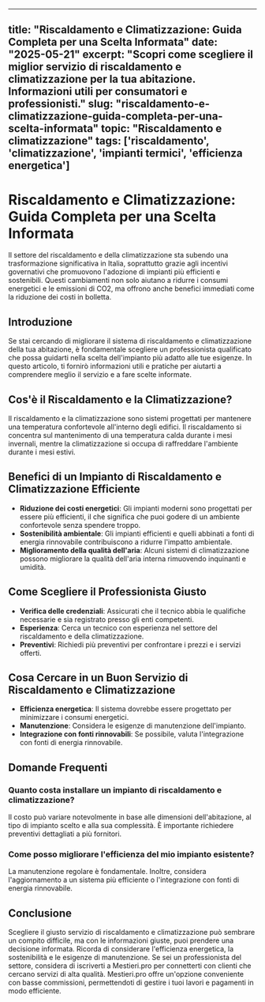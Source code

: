 
---
title: "Riscaldamento e Climatizzazione: Guida Completa per una Scelta Informata"
date: "2025-05-21"
excerpt: "Scopri come scegliere il miglior servizio di riscaldamento e climatizzazione per la tua abitazione. Informazioni utili per consumatori e professionisti."
slug: "riscaldamento-e-climatizzazione-guida-completa-per-una-scelta-informata"
topic: "Riscaldamento e climatizzazione"
tags: ['riscaldamento', 'climatizzazione', 'impianti termici', 'efficienza energetica']
---

# Riscaldamento e Climatizzazione: Guida Completa per una Scelta Informata

Il settore del riscaldamento e della climatizzazione sta subendo una trasformazione significativa in Italia, soprattutto grazie agli incentivi governativi che promuovono l'adozione di impianti più efficienti e sostenibili. Questi cambiamenti non solo aiutano a ridurre i consumi energetici e le emissioni di CO2, ma offrono anche benefici immediati come la riduzione dei costi in bolletta.

## Introduzione

Se stai cercando di migliorare il sistema di riscaldamento e climatizzazione della tua abitazione, è fondamentale scegliere un professionista qualificato che possa guidarti nella scelta dell'impianto più adatto alle tue esigenze. In questo articolo, ti fornirò informazioni utili e pratiche per aiutarti a comprendere meglio il servizio e a fare scelte informate.

## Cos'è il Riscaldamento e la Climatizzazione?

Il riscaldamento e la climatizzazione sono sistemi progettati per mantenere una temperatura confortevole all'interno degli edifici. Il riscaldamento si concentra sul mantenimento di una temperatura calda durante i mesi invernali, mentre la climatizzazione si occupa di raffreddare l'ambiente durante i mesi estivi.

## Benefici di un Impianto di Riscaldamento e Climatizzazione Efficiente

- **Riduzione dei costi energetici**: Gli impianti moderni sono progettati per essere più efficienti, il che significa che puoi godere di un ambiente confortevole senza spendere troppo.
- **Sostenibilità ambientale**: Gli impianti efficienti e quelli abbinati a fonti di energia rinnovabile contribuiscono a ridurre l'impatto ambientale.
- **Miglioramento della qualità dell'aria**: Alcuni sistemi di climatizzazione possono migliorare la qualità dell'aria interna rimuovendo inquinanti e umidità.

## Come Scegliere il Professionista Giusto

- **Verifica delle credenziali**: Assicurati che il tecnico abbia le qualifiche necessarie e sia registrato presso gli enti competenti.
- **Esperienza**: Cerca un tecnico con esperienza nel settore del riscaldamento e della climatizzazione.
- **Preventivi**: Richiedi più preventivi per confrontare i prezzi e i servizi offerti.

## Cosa Cercare in un Buon Servizio di Riscaldamento e Climatizzazione

- **Efficienza energetica**: Il sistema dovrebbe essere progettato per minimizzare i consumi energetici.
- **Manutenzione**: Considera le esigenze di manutenzione dell'impianto.
- **Integrazione con fonti rinnovabili**: Se possibile, valuta l'integrazione con fonti di energia rinnovabile.

## Domande Frequenti

### Quanto costa installare un impianto di riscaldamento e climatizzazione?

Il costo può variare notevolmente in base alle dimensioni dell'abitazione, al tipo di impianto scelto e alla sua complessità. È importante richiedere preventivi dettagliati a più fornitori.

### Come posso migliorare l'efficienza del mio impianto esistente?

La manutenzione regolare è fondamentale. Inoltre, considera l'aggiornamento a un sistema più efficiente o l'integrazione con fonti di energia rinnovabile.

## Conclusione

Scegliere il giusto servizio di riscaldamento e climatizzazione può sembrare un compito difficile, ma con le informazioni giuste, puoi prendere una decisione informata. Ricorda di considerare l'efficienza energetica, la sostenibilità e le esigenze di manutenzione. Se sei un professionista del settore, considera di iscriverti a Mestieri.pro per connetterti con clienti che cercano servizi di alta qualità. Mestieri.pro offre un'opzione conveniente con basse commissioni, permettendoti di gestire i tuoi lavori e pagamenti in modo efficiente.
